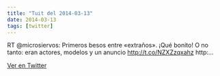 ```yaml
---
title: "Tuit del 2014-03-13"
date: 2014-03-13
tags: [twitter]
---
```


RT @microsiervos: Primeros besos entre «extraños». ¡Qué bonito! O no tanto: eran actores, modelos y un anuncio http://t.co/NZXZzqxahz http:…



[Ver en Twitter](https://twitter.com/i/web/status/444065975164735488)
